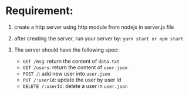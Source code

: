 # Requirement:

1. create a http server using http module from nodejs in server.js file

2. after creating the server, run your server by: `yarn start or npm start`

3. The server should have the following spec:

   - `GET /msg`: return the content of `data.txt`
   - `GET /users`: return the content of `user.json`
   - `POST /`: add new user into `user.json`
   - `PUT /:userId`: update the user by user Id
   - `DELETE /:userId`: delete a user in `user.json`

